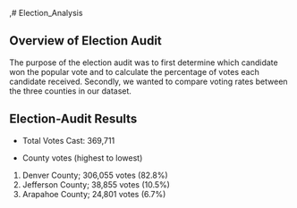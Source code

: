 ,# Election_Analysis

## Overview of Election Audit

The purpose of the election audit was to first determine which candidate won the popular vote and to calculate the percentage of votes each candidate received. Secondly, we wanted to compare voting rates between the three counties in our dataset.  

## Election-Audit Results

* Total Votes Cast: 369,711

* County votes (highest to lowest)
1) Denver County; 306,055 votes (82.8%)
2) Jefferson County; 38,855 votes (10.5%)
3) Arapahoe County; 24,801 votes (6.7%)
